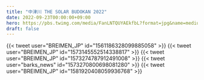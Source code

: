 ```yaml
---
title: "中津川 THE SOLAR BUDOKAN 2022"
date: 2022-09-23T00:00:00+09:00
hero: https://pbs.twimg.com/media/FanLNTQUYAEkfbL?format=jpg&name=medium
draft: false
---
```


{{< tweet user="BREIMEN_JP" id="1561186328099885058" >}}
{{< tweet user="BREIMEN_JP" id="1573145552514338817" >}}
{{< tweet user="BREIMEN_JP" id="1573274787912491008" >}}
{{< tweet user="barks_news" id="1573270800698081280" >}}
{{< tweet user="BREIMEN_JP" id="1581920408059936768" >}}
